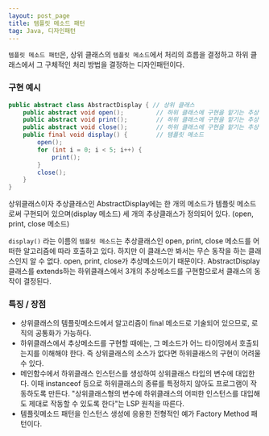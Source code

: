 ```yaml
---
layout: post_page
title: 템플릿 메소드 패턴
tag: Java, 디자인패턴
---
```


`템플릿 메소드 패턴`은, 상위 클래스의 `템플릿 메소드`에서 처리의 흐름을 결정하고 하위 클래스에서 그 구체적인 처리 방법을 결정하는 디자인패턴이다.

<!-- more -->

### 구현 예시
```java
public abstract class AbstractDisplay { // 상위 클래스
    public abstract void open();         // 하위 클래스에 구현을 맡기는 추상 메소드 (1) open
    public abstract void print();        // 하위 클래스에 구현을 맡기는 추상 메소드 (2) print
    public abstract void close();        // 하위 클래스에 구현을 맡기는 추상 메소드 (3) close
    public final void display() {        // 템플릿 메소드
        open();
        for (int i = 0; i < 5; i++) {
            print();
        }
        close();
    }
}
```
상위클래스이자 추상클래스인 AbstractDisplay에는 한 개의 메소드가 템플릿 메소드로써 구현되어 있으며(display 메소드) 세 개의 추상클래스가 정의되어 있다. (open, print, close 메소드)

`display()` 라는 이름의 `템플릿 메소드`는 추상클래스인 open, print, close 메소드를 어떠한 알고리즘에 따라 호출하고 있다. 하지만 이 클래스만 봐서는 무슨 동작을 하는 클래스인지 알 수 없다. open, print, close가 추상메소드이기 때문이다. AbstractDisplay 클래스를 extends하는 하위클래스에서 3개의 추상메소드를 구현함으로서 클래스의 동작이 결정된다.

### 특징 / 장점
 - 상위클래스의 템플릿메소드에서 알고리즘이 final 메소드로 기술되어 있으므로, 로직의 공통화가 가능하다.
 - 하위클래스에서 추상메소드를 구현할 때에는, 그 메소드가 어느 타이밍에서 호출되는지를 이해해야 한다. 즉 상위클래스의 소스가 없다면 하위클래스의 구현이 어려울 수 있다.
 - 메인함수에서 하위클래스 인스턴스를 생성하여 상위클래스 타입의 변수에 대입한다. 이때 instanceof 등으로 하위클래스의 종류를 특정하지 않아도 프로그램이 작동하도록 만든다. "상위클래스형의 변수에 하위클래스의 어떠한 인스턴스를 대입해도 제대로 작동할 수 있도록 한다"는 LSP 원칙을 따른다.
 - 템플릿메소드 패턴을 인스턴스 생성에 응용한 전형적인 예가 Factory Method 패턴이다.